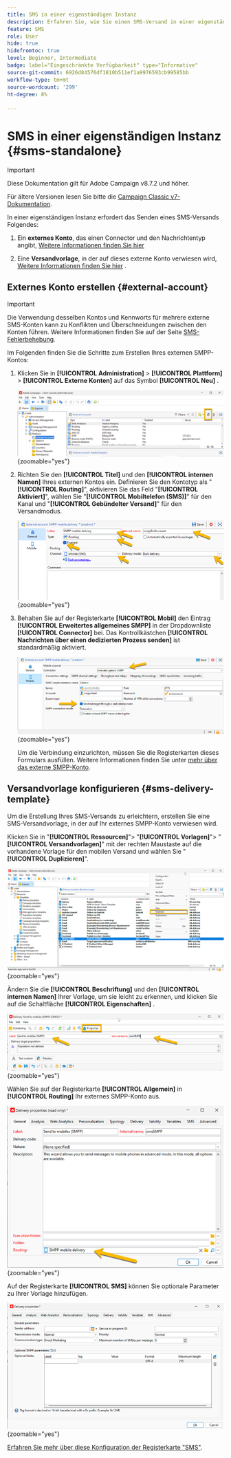 ```yaml
---
title: SMS in einer eigenständigen Instanz
description: Erfahren Sie, wie Sie einen SMS-Versand in einer eigenständigen Instanz konfigurieren.
feature: SMS
role: User
hide: true
hidefromtoc: true
level: Beginner, Intermediate
badge: label="Eingeschränkte Verfügbarkeit" type="Informative"
source-git-commit: 6926d84576df1810b511ef1a9976593cb99585bb
workflow-type: tm+mt
source-wordcount: '299'
ht-degree: 8%

---
```



# SMS in einer eigenständigen Instanz {#sms-standalone}

>[!IMPORTANT]
>
>Diese Dokumentation gilt für Adobe Campaign v8.7.2 und höher.
>
>Für ältere Versionen lesen Sie bitte die [Campaign Classic v7-Dokumentation](https://experienceleague.adobe.com/en/docs/campaign-classic/using/sending-messages/sending-messages-on-mobiles/sms-set-up/sms-set-up).

In einer eigenständigen Instanz erfordert das Senden eines SMS-Versands Folgendes:

1. Ein **externes Konto**, das einen Connector und den Nachrichtentyp angibt, [Weitere Informationen finden Sie hier](#external-account)

1. Eine **Versandvorlage**, in der auf dieses externe Konto verwiesen wird, [Weitere Informationen finden Sie hier](#sms-delivery-template) .

## Externes Konto erstellen {#external-account}

>[!IMPORTANT]
>
>Die Verwendung desselben Kontos und Kennworts für mehrere externe SMS-Konten kann zu Konflikten und Überschneidungen zwischen den Konten führen. Weitere Informationen finden Sie auf der Seite [SMS-Fehlerbehebung](smpp-connection.md#sms-troubleshooting).

Im Folgenden finden Sie die Schritte zum Erstellen Ihres externen SMPP-Kontos:

1. Klicken Sie in **[!UICONTROL Administration]** > **[!UICONTROL Plattform]** > **[!UICONTROL Externe Konten]** auf das Symbol **[!UICONTROL Neu]** .

   ![](assets/sms_extaccount.png){zoomable="yes"}

1. Richten Sie den **[!UICONTROL Titel]** und den **[!UICONTROL internen Namen]** Ihres externen Kontos ein. Definieren Sie den Kontotyp als &quot;**[!UICONTROL Routing]**&quot;, aktivieren Sie das Feld &quot;**[!UICONTROL Aktiviert]**&quot;, wählen Sie &quot;**[!UICONTROL Mobiltelefon (SMS)]**&quot; für den Kanal und &quot;**[!UICONTROL Gebündelter Versand]**&quot; für den Versandmodus.

   ![](assets/sms_extaccount_new.png){zoomable="yes"}

1. Behalten Sie auf der Registerkarte **[!UICONTROL Mobil]** den Eintrag **[!UICONTROL Erweitertes allgemeines SMPP]** in der Dropdownliste **[!UICONTROL Connector]** bei.
Das Kontrollkästchen **[!UICONTROL Nachrichten über einen dedizierten Prozess senden]** ist standardmäßig aktiviert.

   ![](assets/sms_extaccount_connector.png){zoomable="yes"}

   Um die Verbindung einzurichten, müssen Sie die Registerkarten dieses Formulars ausfüllen. Weitere Informationen finden Sie unter [ mehr über das externe SMPP-Konto](smpp-external-account.md#smpp-connection-settings).


## Versandvorlage konfigurieren {#sms-delivery-template}

Um die Erstellung Ihres SMS-Versands zu erleichtern, erstellen Sie eine SMS-Versandvorlage, in der auf Ihr externes SMPP-Konto verwiesen wird.

Klicken Sie in &quot;**[!UICONTROL Ressourcen]**&quot;> &quot;**[!UICONTROL Vorlagen]**&quot;> &quot;**[!UICONTROL Versandvorlagen]**&quot; mit der rechten Maustaste auf die vorhandene Vorlage für den mobilen Versand und wählen Sie &quot;**[!UICONTROL Duplizieren]**&quot;.

![](assets/sms_template_duplicate.png){zoomable="yes"}

Ändern Sie die **[!UICONTROL Beschriftung]** und den **[!UICONTROL internen Namen]** Ihrer Vorlage, um sie leicht zu erkennen, und klicken Sie auf die Schaltfläche **[!UICONTROL Eigenschaften]** .

![](assets/sms_template_name.png){zoomable="yes"}

Wählen Sie auf der Registerkarte **[!UICONTROL Allgemein]** in **[!UICONTROL Routing]** Ihr externes SMPP-Konto aus.

![](assets/sms_template_routing.png){zoomable="yes"}

Auf der Registerkarte **[!UICONTROL SMS]** können Sie optionale Parameter zu Ihrer Vorlage hinzufügen.

![](assets/sms_template_properties.png){zoomable="yes"}

[Erfahren Sie mehr über diese Konfiguration der Registerkarte &quot;SMS&quot;](sms-delivery-settings.md).
